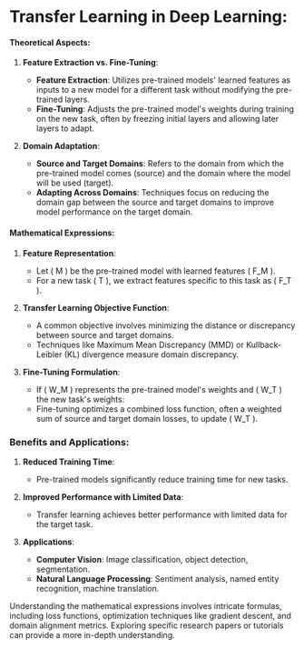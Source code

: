 
# Transfer Learning in Deep Learning:

#### Theoretical Aspects:

1. **Feature Extraction vs. Fine-Tuning**:
   - **Feature Extraction**: Utilizes pre-trained models' learned features as inputs to a new model for a different task without modifying the pre-trained layers.
   - **Fine-Tuning**: Adjusts the pre-trained model's weights during training on the new task, often by freezing initial layers and allowing later layers to adapt.

2. **Domain Adaptation**:
   - **Source and Target Domains**: Refers to the domain from which the pre-trained model comes (source) and the domain where the model will be used (target).
   - **Adapting Across Domains**: Techniques focus on reducing the domain gap between the source and target domains to improve model performance on the target domain.

#### Mathematical Expressions:

1. **Feature Representation**:
   - Let \( M \) be the pre-trained model with learned features \( F_M \).
   - For a new task \( T \), we extract features specific to this task as \( F_T \).

2. **Transfer Learning Objective Function**:
   - A common objective involves minimizing the distance or discrepancy between source and target domains.
   - Techniques like Maximum Mean Discrepancy (MMD) or Kullback-Leibler (KL) divergence measure domain discrepancy.

3. **Fine-Tuning Formulation**:
   - If \( W_M \) represents the pre-trained model's weights and \( W_T \) the new task's weights:
   - Fine-tuning optimizes a combined loss function, often a weighted sum of source and target domain losses, to update \( W_T \).

### Benefits and Applications:

1. **Reduced Training Time**:
   - Pre-trained models significantly reduce training time for new tasks.
  
2. **Improved Performance with Limited Data**:
   - Transfer learning achieves better performance with limited data for the target task.

3. **Applications**:
   - **Computer Vision**: Image classification, object detection, segmentation.
   - **Natural Language Processing**: Sentiment analysis, named entity recognition, machine translation.

Understanding the mathematical expressions involves intricate formulas, including loss functions, optimization techniques like gradient descent, and domain alignment metrics. Exploring specific research papers or tutorials can provide a more in-depth understanding.
